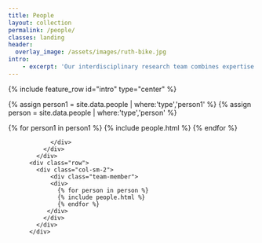 ```yaml
---
title: People
layout: collection
permalink: /people/
classes: landing
header:
  overlay_image: /assets/images/ruth-bike.jpg
intro:
    - excerpt: 'Our interdisciplinary research team combines expertise in algorithms, networking, programming languages, systems, and verification.'
---
```


{% include feature_row id="intro" type="center" %}

{% assign person1 = site.data.people | where:'type','person1' %}
{% assign person = site.data.people | where:'type','person' %}



<div class="container">
             <div class="row">
               <div class="col-sm-4 col-sm-offset-2">
                  <div class="team-member">
                      <div>        
                        {% for person1 in person1 %}
                        {% include people.html %}
                        {% endfor %}
                     </div>

                </div>
              </div>
            </div>
          <div class="row">
            <div class="col-sm-2">
                <div class="team-member">
                <div>        
                  {% for person in person %}
                  {% include people.html %}
                  {% endfor %}
               </div>
              </div>
            </div>
          </div>
</div>
